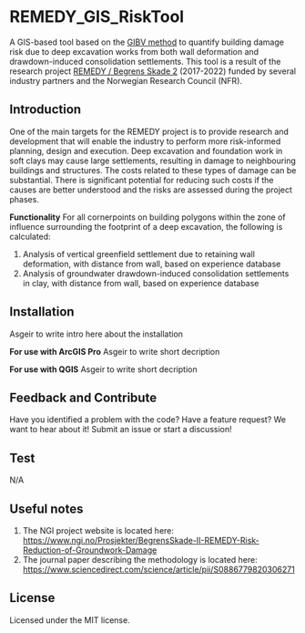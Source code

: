 # REMEDY_GIS_RiskTool
A GIS-based tool based on the [GIBV method](https://www.sciencedirect.com/science/article/pii/S0886779820306271) to quantify building damage risk due to deep excavation works from both wall deformation and drawdown-induced consolidation settlements. This tool is a result of the research project [REMEDY / Begrens Skade 2](https://www.sciencedirect.com/science/article/pii/S0886779820306271) (2017-2022) funded by several industry partners and the Norwegian Research Council (NFR). 

## Introduction
One of the main targets for the REMEDY project is to provide research and development that will enable the industry to perform more risk-informed planning, design and execution. Deep excavation and foundation work in soft clays may cause large settlements, resulting in damage to neighbouring buildings and structures. The costs related to these types of damage can be substantial. There is significant potential for reducing such costs if the causes are better understood and the risks are assessed during the project phases. 

**Functionality**
For all cornerpoints on building polygons within the zone of influence surrounding the footprint of a deep excavation, the following is calculated:
1. Analysis of vertical greenfield settlement due to retaining wall deformation, with distance from wall, based on experience database
2. Analysis of groundwater drawdown-induced consolidation settlements in clay, with distance from wall, based on experience database 

## Installation
Asgeir to write intro here about the installation

**For use with ArcGIS Pro**
Asgeir to write short decription

**For use with QGIS**
Asgeir to write short decription

## Feedback and Contribute
Have you identified a problem with the code? Have a feature request? We want to hear about it!
Submit an issue or start a discussion!

## Test
N/A

## Useful notes
1. The NGI project website is located here: https://www.ngi.no/Prosjekter/BegrensSkade-II-REMEDY-Risk-Reduction-of-Groundwork-Damage
2. The journal paper describing the methodology is located here: https://www.sciencedirect.com/science/article/pii/S0886779820306271

## License
Licensed under the MIT license.
